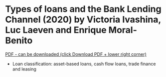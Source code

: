 # Types of loans and the Bank Lending Channel (2020) by Victoria Ivashina, Luc Laeven and Enrique Moral-Benito


[PDF - can be downloaded (click Download PDF + lower right corner)](https://papers.ssrn.com/sol3/papers.cfm?abstract_id=3543557&download=yes)


- Loan classification: asset-based loans, cash flow loans, trade finance and leasing